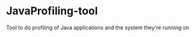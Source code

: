 JavaProfiling-tool
==================

Tool to do profiling of Java applications and the system they're running on
